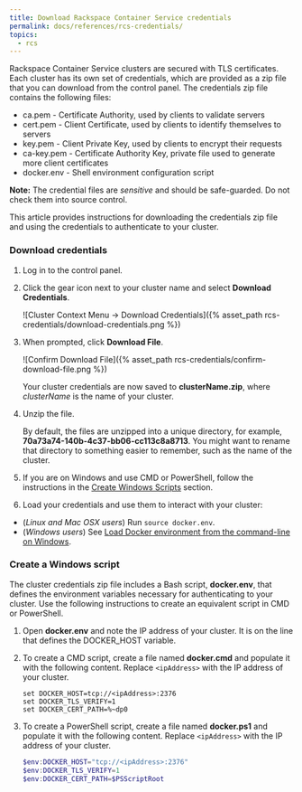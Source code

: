 ```yaml
---
title: Download Rackspace Container Service credentials
permalink: docs/references/rcs-credentials/
topics:
  - rcs
---
```


Rackspace Container Service clusters are secured with TLS certificates. Each cluster
has its own set of credentials, which are provided as a zip file that you can download from the control panel.
The credentials zip file contains the following files:

* ca.pem - Certificate Authority, used by clients to validate servers
* cert.pem - Client Certificate, used by clients to identify themselves to servers
* key.pem - Client Private Key, used by clients to encrypt their requests
* ca-key.pem - Certificate Authority Key, private file used to generate more client certificates
* docker.env - Shell environment configuration script

**Note:** The credential files are _sensitive_ and should be safe-guarded. Do not check them into source control.

This article provides instructions for downloading the credentials zip file and
using the credentials to authenticate to your cluster.

### <a name="download"></a> Download credentials

1. Log in to the control panel.

2. Click the gear icon next to your cluster name and select **Download Credentials**.

    ![Cluster Context Menu &rarr; Download Credentials]({% asset_path rcs-credentials/download-credentials.png %})

3. When prompted, click **Download File**.

    ![Confirm Download File]({% asset_path rcs-credentials/confirm-download-file.png %})

    Your cluster credentials are now saved to **clusterName.zip**, where _clusterName_ is the name of your cluster.

4. Unzip the file.

    By default, the files are unzipped into a unique directory, for example, **70a73a74-140b-4c37-bb06-cc113c8a8713**.
    You might want to rename that directory to something easier to remember, such as the name of the cluster.

5. If you are on Windows and use CMD or PowerShell, follow the instructions in the [Create Windows Scripts](#windows)
    section.

6. Load your credentials and use them to interact with your cluster:
  * (_Linux and Mac OSX users_) Run `source docker.env`.
  * (_Windows users_) See [Load Docker environment from the command-line on Windows](/docs/tutorials/load-docker-environment-on-windows/).

### <a name="windows"></a> Create a Windows script
The cluster credentials zip file includes a Bash script, **docker.env**,
that defines the environment variables necessary for authenticating to your cluster.
Use the following instructions to create an equivalent script in CMD or PowerShell.

1. Open **docker.env** and note the IP address of your cluster. It is on the line
    that defines the DOCKER_HOST variable.

2. To create a CMD script, create a file named **docker.cmd** and populate it
    with the following content. Replace `<ipAddress>` with the IP address of your cluster.

    ```batch
    set DOCKER_HOST=tcp://<ipAddress>:2376
    set DOCKER_TLS_VERIFY=1
    set DOCKER_CERT_PATH=%~dp0
    ```

3. To create a PowerShell script, create a file named **docker.ps1** and populate it
    with the following content. Replace `<ipAddress>` with the IP address of your cluster.

    ```powershell
    $env:DOCKER_HOST="tcp://<ipAddress>:2376"
    $env:DOCKER_TLS_VERIFY=1
    $env:DOCKER_CERT_PATH=$PSScriptRoot
    ```
